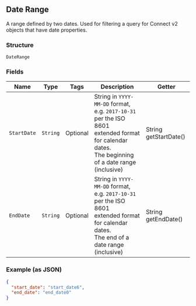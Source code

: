 ## Date Range

A range defined by two dates. Used for filtering a query for Connect v2
objects that have date properties.

### Structure

`DateRange`

### Fields

| Name | Type | Tags | Description | Getter |
|  --- | --- | --- | --- | --- |
| `StartDate` | `String` | Optional | String in `YYYY-MM-DD` format, e.g. `2017-10-31` per the ISO 8601<br>extended format for calendar dates.<br>The beginning of a date range (inclusive) | String getStartDate() |
| `EndDate` | `String` | Optional | String in `YYYY-MM-DD` format, e.g. `2017-10-31` per the ISO 8601<br>extended format for calendar dates.<br>The end of a date range (inclusive) | String getEndDate() |

### Example (as JSON)

```json
{
  "start_date": "start_date6",
  "end_date": "end_date0"
}
```

